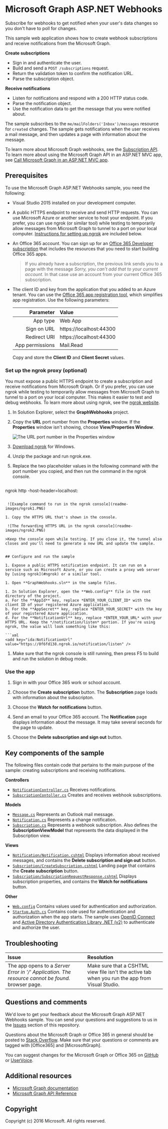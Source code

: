 # Microsoft Graph ASP.NET Webhooks

Subscribe for webhooks to get notified when your user's data changes so you don't have to poll for changes.

This sample web application shows how to create webhook subscriptions and receive notifications from the Microsoft Graph.

**Create subscriptions**

- Sign in and authenticate the user. 
- Build and send a `POST /subscriptions` request. 
- Return the validation token to confirm the notification URL.  
- Parse the subscription object.

**Receive notifications**

- Listen for notifications and respond with a 200 HTTP status code.
- Parse the notification object.
- Use the notification data to get the message that you were notified about. 

The sample subscribes to the `me/mailFolders('Inbox')/messages` resource for `created` changes. The sample gets notifications when the user receives a mail message, and then updates a page with information about the message.     

To learn more about Microsoft Graph webhooks, see the [Subscription API](http://graph.microsoft.io/en-us/docs/api-reference/v1.0/resources/subscription). To learn more about using the Microsoft Graph API in an ASP.NET MVC app, see [Call Microsoft Graph in an ASP.NET MVC app](https://graph.microsoft.io/en-us/docs/platform/aspnetmvc).


## Prerequisites

To use the Microsoft Graph ASP.NET Webhooks sample, you need the following:

* Visual Studio 2015 installed on your development computer. 

* A public HTTPS endpoint to receive and send HTTP requests. You can use Microsoft Azure or another service to host your endpoint. If you prefer, you can use ngrok (or similar tool) while testing to temporarily allow messages from Microsoft Graph to tunnel to a port on your local computer. [Instructions for setting up ngrok](#ngrok) are included below.

* An Office 365 account. You can sign up for an [Office 365 Developer subscription](https://portal.office.com/Signup/Signup.aspx?OfferId=6881A1CB-F4EB-4db3-9F18-388898DAF510&DL=DEVELOPERPACK&ali=1#0) that includes the resources that you need to start building Office 365 apps.

   >If you already have a subscription, the previous link sends you to a page with the message *Sorry, you can’t add that to your current account*. In that case use an account from your current Office 365 subscription.

* The client ID and key from the application that you added to an Azure tenant. You can use the [Office 365 app registration tool](http://dev.office.com/app-registration), which simplifies app registration. Use the following parameters:

   |       Parameter | Value                   |
   |----------------:|:------------------------|
   |        App type | Web App                 |
   |     Sign on URL | https://localhost:44300 |
   |    Redirect URI | https://localhost:44300 |
   | App permissions | Mail.Read               |
  
   Copy and store the **Client ID** and **Client Secret** values.


<a name="ngrok"></a>
### Set up the ngrok proxy (optional)

You must expose a public HTTPS endpoint to create a subscription and receive notifications from Microsoft Graph. Or if you prefer, you can use ngrok while testing to temporarily allow messages from Microsoft Graph to tunnel to a port on your local computer. This makes it easier to test and debug webhooks. To learn more about using ngrok, see the [ngrok website](https://ngrok.com/).  

1. In Solution Explorer, select the **GraphWebhooks** project.

1. Copy the **URL** port number from the **Properties** window.  If the **Properties** window isn't showing, choose **View/Properties Window**. 

	![The URL port number in the Properties window](readme-images/PortNumber.png)

1. [Download ngrok](https://ngrok.com/download) for Windows.  

1. Unzip the package and run ngrok.exe.

1. Replace the two *<port-number>* placeholder values in the following command with the port number you copied, and then run the command in the ngrok console.

   ```
ngrok http <port-number> -host-header=localhost:<port-number>
   ```

	![Example command to run in the ngrok console](readme-images/ngrok1.PNG)

1. Copy the HTTPS URL that's shown in the console. 

	![The forwarding HTTPS URL in the ngrok console](readme-images/ngrok2.PNG)

   >Keep the console open while testing. If you close it, the tunnel also closes and you'll need to generate a new URL and update the sample.


## Configure and run the sample

1. Expose a public HTTPS notification endpoint. It can run on a service such as Microsoft Azure, or you can create a proxy web server by [using ngrok](#ngrok) or a similar tool.

1. Open **GraphWebhooks.sln** in the sample files. 

1. In Solution Explorer, open the **Web.config** file in the root directory of the project.  
   a. For the **AppId** key, replace *ENTER_YOUR_CLIENT_ID* with the client ID of your registered Azure application.  
   b. For the **AppSecret** key, replace *ENTER_YOUR_SECRET* with the key of your registered Azure application.  
   d. For the **NotificationUrl** key, replace *ENTER_YOUR_URL* with your HTTPS URL. Keep the */notification/listen* portion. If you're using ngrok, the value will look something like this:

   ```xml
<add key="ida:NotificationUrl" value="https://0f6fd138.ngrok.io/notification/listen" />
   ```

1. Make sure that the ngrok console is still running, then press F5 to build and run the solution in debug mode. 


### Use the app
 
1. Sign in with your Office 365 work or school account. 

1. Choose the **Create subscription** button. The **Subscription** page loads with information about the subscripton.

1. Choose the **Watch for notifications** button.

1. Send an email to your Office 365 account. The **Notification** page displays information about the message. It may take several seconds for the page to update.

1. Choose the **Delete subscription and sign out** button. 


## Key components of the sample

The following files contain code that pertains to the main purpose of the sample: creating subscriptions and receiving notifications.

**Controllers**  
- [```NotificationController.cs```](https://github.com/OfficeDev/Microsoft-Graph-ASPNET-Webhooks/blob/master/GraphWebhooks/Controllers/NotificationController.cs) Receives notifications.  
- [```SubscriptionContoller.cs```](https://github.com/OfficeDev/Microsoft-Graph-ASPNET-Webhooks/blob/master/GraphWebhooks/Controllers/SubscriptionController.cs) Creates and receives webhook subscriptions.
 
**Models**  
- [```Message.cs```](https://github.com/OfficeDev/Microsoft-Graph-ASPNET-Webhooks/blob/master/GraphWebhooks/Models/Message.cs) Represents an Outlook mail message. 
- [```Notification.cs```](https://github.com/OfficeDev/Microsoft-Graph-ASPNET-Webhooks/blob/master/GraphWebhooks/Models/Notification.cs) Represents a change notification. 
- [```Subscription.cs```](https://github.com/OfficeDev/Microsoft-Graph-ASPNET-Webhooks/blob/master/GraphWebhooks/Models/Subscription.cs) Represents a webhook subscription. Also defines the **SubscriptionViewModel** that represents the data displayed in the Subscription view. 

**Views**  
- [```Notification/Notification.cshtml```](https://github.com/OfficeDev/Microsoft-Graph-ASPNET-Webhooks/blob/master/GraphWebhooks/Views/Notification/Notification.cshtml) Displays information about received messages, and contains the **Delete subscription and sign out** button. 
- [```Subscription/CreateSubscription.cshtml```](https://github.com/OfficeDev/Microsoft-Graph-ASPNET-Webhooks/blob/master/GraphWebhooks/Views/Subscription/Index.cshtml) Landing page that contains the **Create subscription** button. 
- [```Subscription/SubscriptionRequestResponse.cshtml```](https://github.com/OfficeDev/Microsoft-Graph-ASPNET-Webhooks/blob/master/GraphWebhooks/Views/Subscription/Subscription.cshtml) Displays subscription properties, and contains the **Watch for notifications** button. 

**Other**  
- [```Web.config```](https://github.com/OfficeDev/Microsoft-Graph-ASPNET-Webhooks/blob/master/GraphWebhooks/Web.config) Contains values used for authentication and authorization. 
- [```Startup.Auth.cs```](https://github.com/OfficeDev/Microsoft-Graph-ASPNET-Webhooks/blob/master/GraphWebhooks/App_Start/Startup.Auth.cs) Contains code used for authentication and authorization when the app starts. The sample uses [OpenID Connect](https://msdn.microsoft.com/en-us/library/azure/jj573266.aspx) and [Active Directory Authentication Library .NET (v2)](http://go.microsoft.com/fwlink?LinkId=258232) to authenticate and authorize the user.


## Troubleshooting

| Issue | Resolution |
|:------|:------|
| The app opens to a *Server Error in '/' Application. The resource cannot be found.* browser page. | Make sure that a CSHTML view file isn't the active tab when you run the app from Visual Studio. |


## Questions and comments

We'd love to get your feedback about the Microsoft Graph ASP.NET Webhooks sample. You can send your questions and suggestions to us in the [Issues](https://github.com/OfficeDev/Microsoft-Graph-ASPNET-Webhooks/issues) section of this repository.

Questions about the Microsoft Graph or Office 365 in general should be posted to [Stack Overflow](http://stackoverflow.com/questions/tagged/Office365+API). Make sure that your questions or comments are tagged with [Office365] and [MicrosoftGraph].

You can suggest changes for the Microsoft Graph or Office 365 on [GitHub](https://github.com/OfficeDev/microsoft-graph-docs) or [UserVoice](https://officespdev.uservoice.com/).
  

## Additional resources

* [Microsoft Graph documentation](http://graph.microsoft.io)
* [Microsoft Graph API Reference](http://graph.microsoft.io/docs/api-reference/v1.0)


## Copyright
Copyright (c) 2016 Microsoft. All rights reserved.

